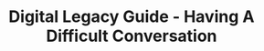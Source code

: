 ---
title: Digital Legacy Guide - Having A Difficult Conversation
layout: "stepbystep_centred_text"
permalink: "/DigitalLegacyGuide/HavingADifficultConversation/"
---